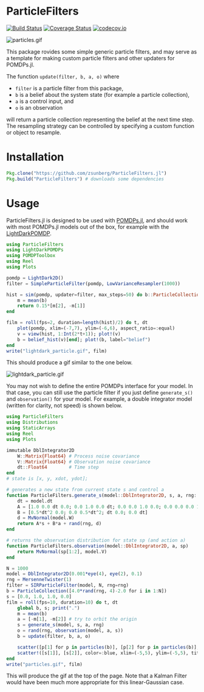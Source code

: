 # ParticleFilters

[![Build Status](https://travis-ci.org/zsunberg/ParticleFilters.jl.svg?branch=master)](https://travis-ci.org/zsunberg/ParticleFilters.jl)
[![Coverage Status](https://coveralls.io/repos/zsunberg/ParticleFilters.jl/badge.svg?branch=master&service=github)](https://coveralls.io/github/zsunberg/ParticleFilters.jl?branch=master)
[![codecov.io](http://codecov.io/github/zsunberg/ParticleFilters.jl/coverage.svg?branch=master)](http://codecov.io/github/zsunberg/ParticleFilters.jl?branch=master)

![particles.gif](https://github.com/zsunberg/ParticleFilters.jl/raw/master/img/particles.gif)

This package rovides some simple generic particle filters, and may serve as a template for making custom particle filters and other updaters for POMDPs.jl.

The function `update(filter, b, a, o)` where 
- `filter` is a particle filter from this package, 
- `b` is a belief about the system state (for example a particle collection),
- `a` is a control input, and 
- `o` is an observation

will return a particle collection representing the belief at the next time step. The resampling strategy can be controlled by specifying a custom function or object to resample.

# Installation

```julia
Pkg.clone("https://github.com/zsunberg/ParticleFilters.jl")
Pkg.build("ParticleFilters") # downloads some dependencies
```

# Usage

ParticleFilters.jl is designed to be used with [POMDPs.jl](https://github.com/JuliaPOMDP/POMDPs.jl), and should work with most POMDPs.jl models out of the box, for example with the [LightDarkPOMDP](https://github.com/zsunberg/LightDarkPOMDPs.jl).

```julia
using ParticleFilters
using LightDarkPOMDPs
using POMDPToolbox
using Reel
using Plots

pomdp = LightDark2D()
filter = SimpleParticleFilter(pomdp, LowVarianceResampler(1000))

hist = sim(pomdp, updater=filter, max_steps=50) do b::ParticleCollection
    m = mean(b)
    return 0.15*[m[2], -m[1]]
end

film = roll(fps=2, duration=length(hist)/2) do t, dt
    plot(pomdp, xlim=(-7,7), ylim=(-6,6), aspect_ratio=:equal)
    v = view(hist, 1:Int(2*t+1)); plot!(v)
    b = belief_hist(v)[end]; plot!(b, label="belief")
end
write("lightdark_particle.gif", film)
```

This should produce a gif similar to the one below.

![lightdark_particle.gif](https://github.com/zsunberg/ParticleFilters.jl/raw/master/img/lightdark_particle.gif)

You may not wish to define the entire POMDPs interface for your model. In that case, you can still use the particle filter if you just define `generate_s()` and `observation()` for your model. For example, a double integrator model (written for clarity, not speed) is shown below.

```julia
using ParticleFilters
using Distributions
using StaticArrays
using Reel
using Plots

immutable DblIntegrator2D 
    W::Matrix{Float64} # Process noise covariance
    V::Matrix{Float64} # Observation noise covariance
    dt::Float64        # Time step
end
# state is [x, y, xdot, ydot];

# generates a new state from current state s and control a
function ParticleFilters.generate_s(model::DblIntegrator2D, s, a, rng::AbstractRNG)
    dt = model.dt
    A = [1.0 0.0 dt 0.0; 0.0 1.0 0.0 dt; 0.0 0.0 1.0 0.0; 0.0 0.0 0.0 1.0]
    B = [0.5*dt^2 0.0; 0.0 0.5*dt^2; dt 0.0; 0.0 dt]
    d = MvNormal(model.W)
    return A*s + B*a + rand(rng, d)
end

# returns the observation distribution for state sp (and action a)
function ParticleFilters.observation(model::DblIntegrator2D, a, sp)
    return MvNormal(sp[1:2], model.V)
end

N = 1000
model = DblIntegrator2D(0.001*eye(4), eye(2), 0.1)
rng = MersenneTwister(1)
filter = SIRParticleFilter(model, N, rng=rng)
b = ParticleCollection([4.0*rand(rng, 4)-2.0 for i in 1:N])
s = [0.0, 1.0, 1.0, 0.0]
film = roll(fps=10, duration=10) do t, dt
    global b, s; print(".")
    m = mean(b)
    a = [-m[1], -m[2]] # try to orbit the origin
    s = generate_s(model, s, a, rng)
    o = rand(rng, observation(model, a, s))
    b = update(filter, b, a, o)

    scatter([p[1] for p in particles(b)], [p[2] for p in particles(b)], color=:black, markersize=0.1, label="")
    scatter!([s[1]], [s[2]], color=:blue, xlim=(-5,5), ylim=(-5,5), title=t, label="")
end
write("particles.gif", film)
```

This will produce the gif at the top of the page. Note that a Kalman Filter would have been much more appropriate for this linear-Gaussian case.


